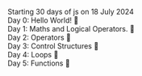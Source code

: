 Starting 30 days of js on 18 July 2024   
Day 0: Hello World! 🎯  
Day 1: Maths and Logical Operators. 🎯   
Day 2: Operators 🎯   
Day 3: Control Structures 🎯   
Day 4: Loops 🎯     
Day 5: Functions 🎯
